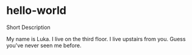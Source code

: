 # hello-world
Short Description

My name is Luka. I live on the third floor.
I live upstairs from you. Guess you've never seen me before.
